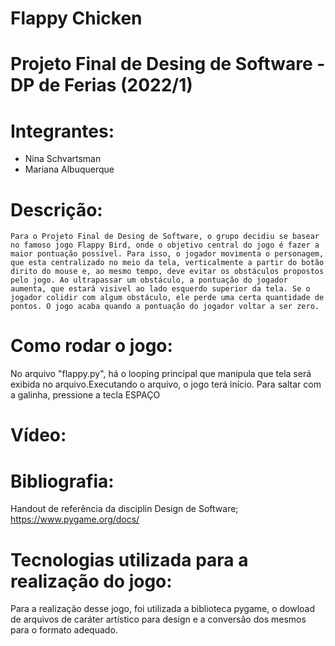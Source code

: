 # Flappy Chicken 

# Projeto Final de Desing de Software - DP de Ferias (2022/1)

# Integrantes: 
- Nina Schvartsman
- Mariana Albuquerque

# Descrição:
    Para o Projeto Final de Desing de Software, o grupo decidiu se basear no famoso jogo Flappy Bird, onde o objetivo central do jogo é fazer a maior pontuação possível. Para isso, o jogador movimenta o personagem, que esta centralizado no meio da tela, verticalmente a partir do botão dirito do mouse e, ao mesmo tempo, deve evitar os obstáculos propostos pelo jogo. Ao ultrapassar um obstáculo, a pontuação do jogador aumenta, que estará visivel ao lado esquerdo superior da tela. Se o jogador colidir com algum obstáculo, ele perde uma certa quantidade de pontos. O jogo acaba quando a pontuação do jogador voltar a ser zero.

# Como rodar o jogo:
No arquivo "flappy.py", há o looping principal que manipula que tela será exibida no arquivo.Executando o arquivo, o jogo terá início. Para saltar com a galinha, pressione a tecla ESPAÇO
# Vídeo:

# Bibliografia:
Handout de referência da disciplin Design de Software;
https://www.pygame.org/docs/


# Tecnologias utilizada para a realização do jogo:
Para a realização desse jogo, foi utilizada a biblioteca pygame, o dowload de arquivos de caráter artístico para design e a conversão dos mesmos para o formato adequado.
